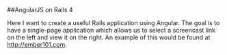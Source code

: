 ##AngularJS on Rails 4

Here I want to create a useful Rails application using Angular. The goal is to have a single-page application which allows us to select a screencast link on the left and view it on the right. An example of this would be found at http://ember101.com.